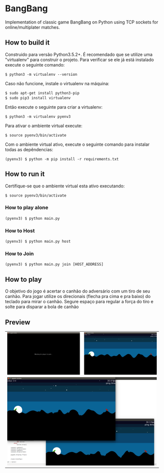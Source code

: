 # BangBang
Implementation of classic game BangBang on Python using TCP sockets for online/multiplater matches.

## How to build it
Construido para versão Python3.5.2+.
É recomendado que se utilize uma "virtualenv" para construir o projeto. Para verificar se ele já está instalado execute o seguinte comando:
```
$ python3 -m virtualenv --version
```

Caso não funcione, instale o virtualenv na máquina:
```
$ sudo apt-get install python3-pip
$ sudo pip3 install virtualenv
```

Então execute o seguinte para criar a virtualenv:
```
$ python3 -m virtualenv pyenv3
```

Para ativar o ambiente virtual execute:
```
$ source pyenv3/bin/activate
```

Com o ambiente virtual ativo, execute o seguinte comando para instalar todas as depêndencias:
```
(pyenv3) $ python -m pip install -r requirements.txt
```


## How to run it
Certifique-se que o ambiente virtual esta ativo executando:
```
$ source pyenv3/bin/activate
```

### How to play alone
```
(pyenv3) $ python main.py
```

### How to Host
```
(pyenv3) $ python main.py host
```

### How to Join
```
(pyenv3) $ python main.py join [HOST_ADDRESS]
```

## How to play
O objetivo do jogo é acertar o canhão do adversário com um tiro de seu canhão.
Para jogar utilize os direcionais (flecha pra cima e pra baixo) do teclado para mirar o canhão.
Segure espaço para regular a força do tiro e solte para disparar a bola de canhão

## Preview
<table><tr><td><img src="screenshot_samples/1.png"></td><td><img src="screenshot_samples/2.png"></td></tr><tr><td colspan="2"><img src="screenshot_samples/3.png"></td></tr></table>
